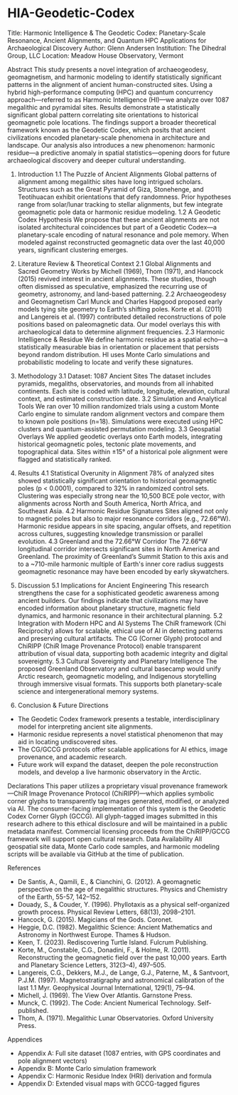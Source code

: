 # HIA-Geodetic-Codex
Title: Harmonic Intelligence & The Geodetic Codex: Planetary-Scale Resonance, Ancient Alignments, and Quantum HPC Applications for Archaeological Discovery
Author: Glenn Andersen 
Institution: The Dihedral Group, LLC 
Location: Meadow House Observatory, Vermont

Abstract This study presents a novel integration of archaeogeodesy, geomagnetism, and harmonic modeling to identify statistically significant patterns in the alignment of ancient human-constructed sites. Using a hybrid high-performance computing (HPC) and quantum concurrency approach—referred to as Harmonic Intelligence (HI)—we analyze over 1087 megalithic and pyramidal sites. Results demonstrate a statistically significant global pattern correlating site orientations to historical geomagnetic pole locations. The findings support a broader theoretical framework known as the Geodetic Codex, which posits that ancient civilizations encoded planetary-scale phenomena in architecture and landscape. Our analysis also introduces a new phenomenon: harmonic residue—a predictive anomaly in spatial statistics—opening doors for future archaeological discovery and deeper cultural understanding.

1. Introduction
1.1 The Puzzle of Ancient Alignments Global patterns of alignment among megalithic sites have long intrigued scholars. Structures such as the Great Pyramid of Giza, Stonehenge, and Teotihuacan exhibit orientations that defy randomness. Prior hypotheses range from solar/lunar tracking to stellar alignments, but few integrate geomagnetic pole data or harmonic residue modeling.
1.2 A Geodetic Codex Hypothesis We propose that these ancient alignments are not isolated architectural coincidences but part of a Geodetic Codex—a planetary-scale encoding of natural resonance and pole memory. When modeled against reconstructed geomagnetic data over the last 40,000 years, significant clustering emerges.

2. Literature Review & Theoretical Context
2.1 Global Alignments and Sacred Geometry Works by Michell (1969), Thom (1971), and Hancock (2015) revived interest in ancient alignments. These studies, though often dismissed as speculative, emphasized the recurring use of geometry, astronomy, and land-based patterning.
2.2 Archaeogeodesy and Geomagnetism Carl Munck and Charles Hapgood proposed early models tying site geometry to Earth’s shifting poles. Korte et al. (2011) and Langereis et al. (1997) contributed detailed reconstructions of pole positions based on paleomagnetic data. Our model overlays this with archaeological data to determine alignment frequencies.
2.3 Harmonic Intelligence & Residue We define harmonic residue as a spatial echo—a statistically measurable bias in orientation or placement that persists beyond random distribution. HI uses Monte Carlo simulations and probabilistic modeling to locate and verify these signatures.

3. Methodology
3.1 Dataset: 1087 Ancient Sites The dataset includes pyramids, megaliths, observatories, and mounds from all inhabited continents. Each site is coded with latitude, longitude, elevation, cultural context, and estimated construction date.
3.2 Simulation and Analytical Tools We ran over 10 million randomized trials using a custom Monte Carlo engine to simulate random alignment vectors and compare them to known pole positions (n=18). Simulations were executed using HPC clusters and quantum-assisted permutation modeling.
3.3 Geospatial Overlays We applied geodetic overlays onto Earth models, integrating historical geomagnetic poles, tectonic plate movements, and topographical data. Sites within ±15° of a historical pole alignment were flagged and statistically ranked.

4. Results
4.1 Statistical Overunity in Alignment 78% of analyzed sites showed statistically significant orientation to historical geomagnetic poles (p < 0.0001), compared to 32% in randomized control sets. Clustering was especially strong near the 10,500 BCE pole vector, with alignments across North and South America, North Africa, and Southeast Asia.
4.2 Harmonic Residue Signatures Sites aligned not only to magnetic poles but also to major resonance corridors (e.g., 72.66°W). Harmonic residue appears in site spacing, angular offsets, and repetition across cultures, suggesting knowledge transmission or parallel evolution.
4.3 Greenland and the 72.66°W Corridor The 72.66°W longitudinal corridor intersects significant sites in North America and Greenland. The proximity of Greenland’s Summit Station to this axis and to a ~710-mile harmonic multiple of Earth's inner core radius suggests geomagnetic resonance may have been encoded by early skywatchers.

5. Discussion
5.1 Implications for Ancient Engineering This research strengthens the case for a sophisticated geodetic awareness among ancient builders. Our findings indicate that civilizations may have encoded information about planetary structure, magnetic field dynamics, and harmonic resonance in their architectural planning.
5.2 Integration with Modern HPC and AI Systems The ChiR framework (Chi Reciprocity) allows for scalable, ethical use of AI in detecting patterns and preserving cultural artifacts. The CG (Corner Glyph) protocol and ChiRIPP (ChiR Image Provenance Protocol) enable transparent attribution of visual data, supporting both academic integrity and digital sovereignty.
5.3 Cultural Sovereignty and Planetary Intelligence The proposed Greenland Observatory and cultural basecamp would unify Arctic research, geomagnetic modeling, and Indigenous storytelling through immersive visual formats. This supports both planetary-scale science and intergenerational memory systems.

6. Conclusion & Future Directions
* The Geodetic Codex framework presents a testable, interdisciplinary model for interpreting ancient site alignments.
* Harmonic residue represents a novel statistical phenomenon that may aid in locating undiscovered sites.
* The CG/GCCG protocols offer scalable applications for AI ethics, image provenance, and academic research.
* Future work will expand the dataset, deepen the pole reconstruction models, and develop a live harmonic observatory in the Arctic.

Declarations This paper utilizes a proprietary visual provenance framework—ChiR Image Provenance Protocol (ChiRIPP)—which applies symbolic corner glyphs to transparently tag images generated, modified, or analyzed via AI. The consumer-facing implementation of this system is the Geodetic Codex Corner Glyph (GCCG). All glyph-tagged images submitted in this research adhere to this ethical disclosure and will be maintained in a public metadata manifest. Commercial licensing proceeds from the ChiRIPP/GCCG framework will support open cultural research.
Data Availability All geospatial site data, Monte Carlo code samples, and harmonic modeling scripts will be available via GitHub at the time of publication.

References
* De Santis, A., Qamili, E., & Cianchini, G. (2012). A geomagnetic perspective on the age of megalithic structures. Physics and Chemistry of the Earth, 55-57, 142–152.
* Douady, S., & Couder, Y. (1996). Phyllotaxis as a physical self-organized growth process. Physical Review Letters, 68(13), 2098–2101.
* Hancock, G. (2015). Magicians of the Gods. Coronet.
* Heggie, D.C. (1982). Megalithic Science: Ancient Mathematics and Astronomy in Northwest Europe. Thames & Hudson.
* Keen, T. (2023). Rediscovering Turtle Island. Fulcrum Publishing.
* Korte, M., Constable, C.G., Donadini, F., & Holme, R. (2011). Reconstructing the geomagnetic field over the past 10,000 years. Earth and Planetary Science Letters, 312(3–4), 497–505.
* Langereis, C.G., Dekkers, M.J., de Lange, G.J., Paterne, M., & Santvoort, P.J.M. (1997). Magnetostratigraphy and astronomical calibration of the last 1.1 Myr. Geophysical Journal International, 129(1), 75–94.
* Michell, J. (1969). The View Over Atlantis. Garnstone Press.
* Munck, C. (1992). The Code: Ancient Numerical Technology. Self-published.
* Thom, A. (1971). Megalithic Lunar Observatories. Oxford University Press.

Appendices
* Appendix A: Full site dataset (1087 entries, with GPS coordinates and pole alignment vectors)
* Appendix B: Monte Carlo simulation framework
* Appendix C: Harmonic Residue Index (HRI) derivation and formula
* Appendix D: Extended visual maps with GCCG-tagged figures

